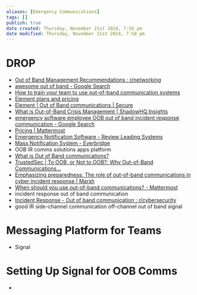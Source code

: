 ```yaml
---
aliases: [Emergency Communications]
tags: []
publish: true
date created: Thursday, November 21st 2024, 7:56 pm
date modified: Thursday, November 21st 2024, 7:58 pm
---
```


# DROP

- [Out of Band Management Recommendations : r/networking](https://www.reddit.com/r/networking/comments/1df1f1s/out_of_band_management_recommendations/)
- [awesome out of band - Google Search](https://www.google.com/search?q=awesome+out+of+band)
- [How to train your team to use out-of-band communication systems](https://mattermost.com/blog/out-of-band-communication-training/)
- [Element plans and pricing](https://element.io/pricing)
- [Element | Out of Band communications | Secure](https://element.io/solutions/out-of-band-communications)
- [What is Out-of-Band Crisis Management | ShadowHQ Insights](https://www.shadowhq.io/what-is-out-of-band-crisis-management/#:~:text=Out%2Dof%2DBand%20Crisis%20Management%20is%20invaluable%20in%20various%20scenarios,the%20integrity%20of%20their%20strategies.)
- [emergency software employee OOB out of band incident response communication - Google Search](https://www.google.com/search?q=emergency+software+employee+OOB+out+of+band+incident+response+communication)
- [Pricing | Mattermost](https://mattermost.com/pricing/)
- [Emergency Notification Software - Review Leading Systems](https://www.capterra.com/sem-compare/emergency-notification-software/)
- [Mass Notification System - Everbridge](https://www.everbridge.com/products/mass-notification-and-incident-communications/)
- OOB IR comms solutions apps platform
- [What is Out of Band communications?](https://element.io/blog/what-is-out-of-band-communications/)
- [TrustedSec | To OOB, or Not to OOB?: Why Out-of-Band Communications…](https://trustedsec.com/blog/to-oob-or-not-to-oob-why-out-of-band-communications-are-essential-for-incident-response)
- [Emphasizing preparedness: The role of out-of-band communications in cyber incident response | Marsh](https://www.marsh.com/en/services/cyber-risk/insights/the-role-of-out-of-band-communications-in-cyber-incident-response.html)
- [When should you use out-of-band communications? - Mattermost](https://mattermost.com/blog/when-to-use-out-of-band-communications/)
- incident response out of band communication
- [Incident Response - Out of band communication : r/cybersecurity](https://www.reddit.com/r/cybersecurity/comments/10pd95b/incident_response_out_of_band_communication/)
- good IR side-channel communication off-channel out of band signal

# Messaging Platform for Teams

- Signal

# Setting Up Signal for OOB Comms

- 